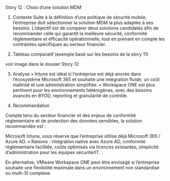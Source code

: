 Story 12 : Choix d’une solution MDM

1. Contexte
Suite à la définition d’une politique de sécurité mobile, l’entreprise doit sélectionner la solution MDM la plus adaptée à ses besoins.
L’objectif est de comparer deux solutions candidates afin de recommander celle qui garantit la meilleure sécurité, conformité réglementaire et efficacité opérationnelle, tout en prenant en compte les contraintes spécifiques au secteur financier.

2. Tableau comparatif (exemple basé sur les besoins de la story 11)

voir image dans le dossier Story 12

3. Analyse
    •	Intune est idéal si l’entreprise est déjà ancrée dans l’écosystème Microsoft 365 et souhaite une intégration fluide, un coût maîtrisé et une administration simplifiée.
    •	Workspace ONE est plus pertinent pour les environnements hétérogènes, avec des besoins avancés en BYOD, reporting et granularité de contrôle.

4. Recommandation

Compte tenu du secteur financier et des enjeux de conformité réglementaire et de protection des données sensibles, la solution recommandée est :

Microsoft Intune, sous réserve que l’entreprise utilise déjà Microsoft 365 / Azure AD.
    •	Raisons : intégration native avec Azure AD, conformité réglementaire facilitée, coûts optimisés via licences existantes, simplicité d’administration pour les équipes sécurité/IT.

En alternative, VMware Workspace ONE peut être envisagé si l’entreprise souhaite une flexibilité maximale dans un environnement non standardisé ou multi-SI complexe.

